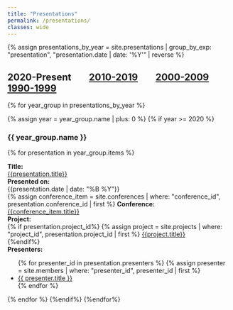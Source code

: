 ```yaml
---
title: "Presentations"
permalink: /presentations/
classes: wide
---
```


<link rel="stylesheet" href="{{ '/assets/css/custom.css' | relative_url }}">

{% assign presentations_by_year = site.presentations | group_by_exp: "presentation", "presentation.date | date: '%Y'" | reverse %}

<h2> 2020-Present &nbsp;&nbsp;&nbsp;&nbsp;&nbsp;&nbsp; <a href="{{ '/pres_2010s/' | relative_url }}" >2010-2019</a> &nbsp;&nbsp;&nbsp;&nbsp;&nbsp;&nbsp; <a href="{{ '/pres_2000s/' | relative_url }}" >2000-2009</a> &nbsp;&nbsp;&nbsp;&nbsp;&nbsp;&nbsp; <a href="{{ '/pres_1990s/' | relative_url }}" >1990-1999</a>  </h2>

{% for year_group in presentations_by_year %}

{% assign year = year_group.name | plus: 0 %}
{% if year >= 2020 %}
<h3> {{ year_group.name }} </h3>

{% for presentation in year_group.items %}
<div class="content-list">
    <div class="presentation-item">
        <b>Title: </b><br><a href="{{presentation.url}}">{{presentation.title}}</a><br>
    </div>
    <div class="presentation-item">
        <b>Presented on: </b><br>{{presentation.date | date: "%B %Y"}} <br>
    </div>
    <div class="presentation-item">
        {% assign conference_item = site.conferences | where: "conference_id", presentation.conference_id | first %}
        <b>Conference: </b><br><a href="{{conference_item.url}}">{{conference_item.title}}</a> <br>
    </div>
    <div class="presentation-item">
        <b>Project: </b><br>
        {% if presentation.project_id%}
        {% assign project = site.projects | where: "project_id", presentation.project_id | first %}
        <a href="{{project.url}}">{{project.title}}</a><br>
        {%endif%}
    </div>
    <div class="presentation-item">
        <b>Presenters: </b><br>
            <ul>
            {% for presenter_id in presentation.presenters %}
                {% assign presenter = site.members | where: "presenter_id", presenter_id | first %}
                <li>
                    <a href="{{presenter.url}}">{{ presenter.title }}</a>
                </li>
            {% endfor %}
            </ul>
    </div>
</div>
{% endfor %}
{%endif%}
{%endfor%}
